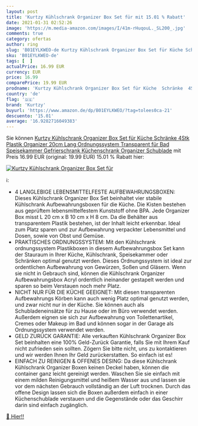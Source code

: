 ```yaml
---
layout: post
title: 'Kurtzy Kühlschrank Organizer Box Set für mit 15.01 % Rabatt'
date: 2021-01-31 02:52:26
image: 'https://m.media-amazon.com/images/I/41m-rHuqouL._SL200_.jpg'
comments: true
category: ofertas
author: ring
slug: 'B01EYLKWEO-de Kurtzy Kühlschrank Organizer Box Set für Küche Schränke...'
sku: 'B01EYLKWEO-de'
tags: [  ]
actualPrice: 16.99 EUR
currency: EUR
price: 16.99
comparePrice: 19.99 EUR
prodname: 'Kurtzy Kühlschrank Organizer Box Set für Küche  Schränke  4Stk  Plastik Organizer 20cm Lang  Ordnungssystem Transparent für Bad  Speisekammer  Gefrierschrank  Küchenschrank Organizer Schublade'
country: 'de'
flag: '🇩🇪'
brand: 'Kurtzy'
buyurl: 'https://www.amazon.de/dp/B01EYLKWEO/?tag=tolees0ca-21'
descuento: '15.01'
average: '16.9282716049383'
---
```


Sie können [Kurtzy Kühlschrank Organizer Box Set für Küche  Schränke  4Stk  Plastik Organizer 20cm Lang  Ordnungssystem Transparent für Bad  Speisekammer  Gefrierschrank  Küchenschrank Organizer Schublade](https://www.amazon.de/dp/B01EYLKWEO/?tag=tolees0ca-21) mit Preis 16.99 EUR (original: 19.99 EUR) 15.01 % Rabatt hier:

[![Kurtzy Kühlschrank Organizer Box Set für](https://m.media-amazon.com/images/I/41m-rHuqouL._SL200_.jpg)](https://www.amazon.de/dp/B01EYLKWEO/?tag=tolees0ca-21)

ℹ️:

- 4 LANGLEBIGE LEBENSMITTELFESTE AUFBEWAHRUNGSBOXEN: Dieses Kühlschrank Organizer Box Set beinhaltet vier stabile Kühlschrank Aufbewahrungsboxen für die Küche. Die Kisten bestehen aus geprüftem lebensmittelfestem Kunststoff ohne BPA. Jede Organizer Box misst L 20 cm x B 10 cm x H 8 cm. Da die Behälter aus transparentem Plastik bestehen, ist der Inhalt leicht erkennbar. Ideal zum Platz sparen und zur Aufbewahrung verpackter Lebensmittel und Dosen, sowie von Obst und Gemüse.
- PRAKTISCHES ORDNUNGSSYSTEM: Mit den Kühlschrank ordnungssystem Plastikboxen in diesem Aufbewahrungsbox Set kann der Stauraum in Ihrer Küche, Kühlschrank, Speisekammer oder Schränken optimal genutzt werden. Dieses Ordnungssystem ist ideal zur ordentlichen Aufbewahrung von Gewürzen, Soßen und Gläsern. Wenn sie nicht in Gebrauch sind, können die Kühlschrank Organizer Aufbewahrungsbox Acryl ordentlich ineinander gestapelt werden und sparen so beim Verstauen noch mehr Platz.
- NICHT NUR FÜR DIE KÜCHE GEEIGNET: Mit diesen transparenten Aufbewahrungs Körben kann auch wenig Platz optimal genutzt werden, und zwar nicht nur in der Küche. Sie können auch als Schubladeneinsätze für zu Hause oder im Büro verwendet werden. Außerdem eignen sie sich zur Aufbewahrung von Toilettenartikel, Cremes oder Makeup im Bad und können sogar in der Garage als Ordnungssystem verwendet werden.
- GELD ZURÜCK GARANTIE: Alle verkauften Kühlschrank Organizer Box Set beinhalten eine 100% Geld-Zurück Garantie, falls Sie mit Ihrem Kauf nicht zufrieden sein sollten. Zögern Sie bitte nicht, uns zu kontaktieren und wir werden Ihnen Ihr Geld zurückerstatten. So einfach ist es!
- EINFACH ZU REINIGEN & OFFENES DESING: Da diese Kühlschrank Kühlschrank Organizer Boxen keinen Deckel haben, können die container ganz leicht gereinigt werden. Waschen Sie sie einfach mit einem milden Reinigungsmittel und heißem Wasser aus und lassen sie vor dem nächsten Gebrauch vollständig an der Luft trocknen. Durch das offene Design lassen sich die Boxen außerdem einfach in einer Küchenschublade verstauen und die Gegenstände oder das Geschirr darin sind einfach zugänglich.

[🛒 Hier!!](https://www.amazon.de/dp/B01EYLKWEO/?tag=tolees0ca-21)
